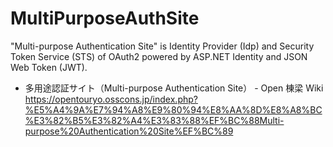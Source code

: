 # MultiPurposeAuthSite
"Multi-purpose Authentication Site" is Identity Provider (Idp) and Security Token Service (STS) of OAuth2 powered by ASP.NET Identity and JSON Web Token (JWT).

- 多用途認証サイト（Multi-purpose Authentication Site） - Open 棟梁 Wiki  
https://opentouryo.osscons.jp/index.php?%E5%A4%9A%E7%94%A8%E9%80%94%E8%AA%8D%E8%A8%BC%E3%82%B5%E3%82%A4%E3%83%88%EF%BC%88Multi-purpose%20Authentication%20Site%EF%BC%89
